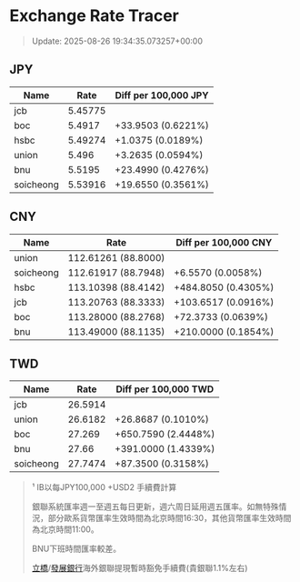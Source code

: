 # Exchange Rate Tracer

> Update: 2025-08-26 19:34:35.073257+00:00

## JPY

| Name      |    Rate | Diff per 100,000 JPY   |
|-----------|---------|------------------------|
| jcb       | 5.45775 |                        |
| boc       | 5.4917  | +33.9503 (0.6221%)     |
| hsbc      | 5.49274 | +1.0375 (0.0189%)      |
| union     | 5.496   | +3.2635 (0.0594%)      |
| bnu       | 5.5195  | +23.4990 (0.4276%)     |
| soicheong | 5.53916 | +19.6550 (0.3561%)     |

## CNY

| Name      | Rate                | Diff per 100,000 CNY   |
|-----------|---------------------|------------------------|
| union     | 112.61261	(88.8000) |                        |
| soicheong | 112.61917	(88.7948) | +6.5570 (0.0058%)      |
| hsbc      | 113.10398	(88.4142) | +484.8050 (0.4305%)    |
| jcb       | 113.20763	(88.3333) | +103.6517 (0.0916%)    |
| boc       | 113.28000	(88.2768) | +72.3733 (0.0639%)     |
| bnu       | 113.49000	(88.1135) | +210.0000 (0.1854%)    |

## TWD

| Name      |    Rate | Diff per 100,000 TWD   |
|-----------|---------|------------------------|
| jcb       | 26.5914 |                        |
| union     | 26.6182 | +26.8687 (0.1010%)     |
| boc       | 27.269  | +650.7590 (2.4448%)    |
| bnu       | 27.66   | +391.0000 (1.4339%)    |
| soicheong | 27.7474 | +87.3500 (0.3158%)     |


> ¹ IB以每JPY100,000 +USD2 手續費計算
>
> 銀聯系統匯率週一至週五每日更新，週六周日延用週五匯率。如無特殊情況，部分歐系貨幣匯率生效時間為北京時間16:30，其他貨幣匯率生效時間為北京時間11:00。
>
> BNU下班時間匯率較差。
>
> [立橋](https://www.wlbank.com.mo/uploads/ueditor/file/20181211/1544536513900230.pdf)/[發展銀行](https://www.mdb.com.mo/Service_Charges_20230728.pdf)海外銀聯提現暫時豁免手續費(貴銀聯1.1%左右)


